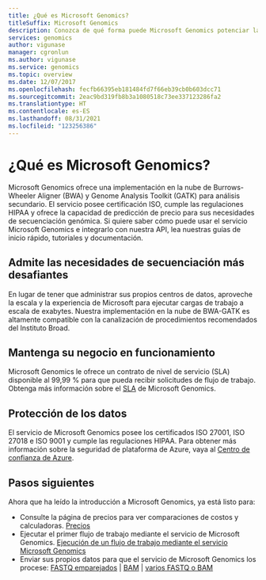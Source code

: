 ```yaml
---
title: ¿Qué es Microsoft Genomics?
titleSuffix: Microsoft Genomics
description: Conozca de qué forma puede Microsoft Genomics potenciar la secuenciación del genoma mediante una implementación en la nube de Burrows-Wheeler Aligner (BWA) y de Genome Analysis Toolkit (GATK).
services: genomics
author: vigunase
manager: cgronlun
ms.author: vigunase
ms.service: genomics
ms.topic: overview
ms.date: 12/07/2017
ms.openlocfilehash: fecfb66395eb181484fd7f66eb39cb0b603dcc71
ms.sourcegitcommit: 2eac9bd319fb8b3a1080518c73ee337123286fa2
ms.translationtype: HT
ms.contentlocale: es-ES
ms.lasthandoff: 08/31/2021
ms.locfileid: "123256386"
---
```

# <a name="what-is-microsoft-genomics"></a>¿Qué es Microsoft Genomics?
Microsoft Genomics ofrece una implementación en la nube de Burrows-Wheeler Aligner (BWA) y Genome Analysis Toolkit (GATK) para análisis secundario. El servicio posee certificación ISO, cumple las regulaciones HIPAA y ofrece la capacidad de predicción de precio para sus necesidades de secuenciación genómica. Si quiere saber cómo puede usar el servicio Microsoft Genomics e integrarlo con nuestra API, lea nuestras guías de inicio rápido, tutoriales y documentación.

## <a name="support-your-most-demanding-sequencing-needs"></a>Admite las necesidades de secuenciación más desafiantes
En lugar de tener que administrar sus propios centros de datos, aproveche la escala y la experiencia de Microsoft para ejecutar cargas de trabajo a escala de exabytes. Nuestra implementación en la nube de BWA-GATK es altamente compatible con la canalización de procedimientos recomendados del Instituto Broad.


## <a name="keep-your-business-running"></a>Mantenga su negocio en funcionamiento
Microsoft Genomics le ofrece un contrato de nivel de servicio (SLA) disponible al 99,99 % para que pueda recibir solicitudes de flujo de trabajo. Obtenga más información sobre el [SLA](https://azure.microsoft.com/support/legal/sla/genomics/v1_0/) de Microsoft Genomics.


## <a name="secure-your-data"></a>Protección de los datos
El servicio de Microsoft Genomics posee los certificados ISO 27001, ISO 27018 e ISO 9001 y cumple las regulaciones HIPAA. Para obtener más información sobre la seguridad de plataforma de Azure, vaya al [Centro de confianza de Azure](https://www.microsoft.com/trustcenter/security).


## <a name="next-steps"></a>Pasos siguientes
Ahora que ha leído la introducción a Microsoft Genomics, ya está listo para:
- Consulte la página de precios para ver comparaciones de costos y calculadoras. [Precios](https://azure.microsoft.com/pricing/details/genomics/)
- Ejecutar el primer flujo de trabajo mediante el servicio de Microsoft Genomics. [Ejecución de un flujo de trabajo mediante el servicio Microsoft Genomics](quickstart-run-genomics-workflow-portal.md)
- Enviar sus propios datos para que el servicio de Microsoft Genomics los procese: [FASTQ emparejados](quickstart-input-pair-FASTQ.md) | [BAM](quickstart-input-BAM.md) | [varios FASTQ o BAM](quickstart-input-multiple.md) 

